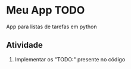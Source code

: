 # Meu App TODO

App para listas de tarefas em python

## Atividade

1. Implementar os "TODO:" presente no código 
